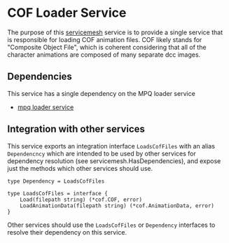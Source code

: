 # COF Loader Service
The purpose of this [servicemesh](https://github.com/gravestench/servicemesh) service is
to provide a single service that is responsible for loading COF animation files.
COF likely stands for "Composite Object File", which is coherent considering that
all of the character animations are composed of many separate dcc images.

## Dependencies
This service has a single dependency on the MPQ loader service
* [mpq loader service](../mpqLoader)

## Integration with other services
This service exports an integration interface `LoadsCofFiles` with an alias
`Dependencncy` which are intended to be used by other services for dependency
resolution (see servicemesh.HasDependencies), and expose just the methods which
other services should use.
```golang
type Dependency = LoadsCofFiles

type LoadsCofFiles = interface {
    Load(filepath string) (*cof.COF, error)
    LoadAnimationData(filepath string) (*cof.AnimationData, error)
}
```

Other services should use the `LoadsCofFiles` or `Dependency` interfaces to resolve
their dependency on this service.

